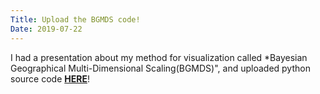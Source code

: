 ```yaml
---
Title: Upload the BGMDS code!
Date: 2019-07-22
---
```


I had a presentation about my method for visualization called *Bayesian Geographical Multi-Dimensional Scaling(BGMDS)", and uploaded python source code [**HERE**](https://github.com/hayato-n/BGMDS)!
